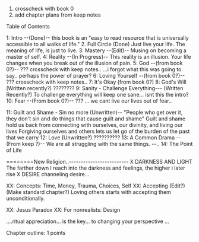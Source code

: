 1. crosscheck with book 0
2. add chapter plans from keep notes

Table of Contents

1: Intro --(Done)--
    this book is an "easy to read resource that is universally accessible to all walks of life."
2. Full Circle (Done)
    Just live your life. The meaning of life, is just to live.
3. Mastery --(Edit)--
    Musing on becoming a master of self.
4: Reality --(In Progress)--
    This reality is an illusion. Your life changes when you break out of the illusion of pain.
5: God --(from book 0?)--
    ??? crosscheck with keep notes..
    ...i forgot what this was going to say.. perhaps the power of prayer?
6: Loving Yourself --(from book 0?)--
    ??? crosscheck with keep notes..
7: It's Okay (from book 0?)
8: God's Will (Written recently?)
    ????????
9: Sanity - Challenge Everything--- (Written Recently?)
    To challenge everything will keep one sane... isnt this the intro?
10: Fear --(From book 0?)--
    ???
    ... we cant live our lives out of fear..

11: Guilt and Shame - Sin no more (Unwritten)--
    "People who get over it, they don't sin and do things that cause guilt and shame"
    Guilt and shame hold us back from connecting with ourselves, our divinity, and living our lives
    Forgiving ourselves and others lets us let go of the burden of the past that we carry
12: Love (Unwritten?)
    ??????????
13: A Common Drama --(From keep ?)--
    We are all struggling with the same things.
--..
14: The Point of Life

========New Religion..-------------------------
X DARKNESS AND LIGHT
    The farther down I reach into the darkness and feelings, the higher i later rise
X DESIRE
    channeling desire...
    
XX: Concepts: Time, Money, Trauma, Choices, Self
XX: Accepting (Edit?) (Make standard chapter?)
    Loving others starts with accepting them unconditionally.

XX: Jesus Paradox
XX: For nonrealists: Design

....ritual appreciation... is the key... to changing your perspective ...


Chapter outline:
1
points
